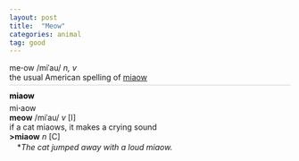 ```yaml
---
layout: post
title:  "Meow"
categories: animal
tag: good
---
```

<DIV style="MARGIN: 0px 0px 5px">me<B>·</B>ow /miˈau/ <I>n, v</I> <BR>the usual American spelling of <A href="{{ site.baseurl }}/miaow"><U>miaow</U></A></DIV>
<DIV style="BORDER-TOP: #c7d4dc 1px solid; PADDING-BOTTOM: 0px; PADDING-TOP: 5px; PADDING-LEFT: 0px; PADDING-RIGHT: 0px"></DIV>
<DIV style="MARGIN: 5px 0px">
<DIV style="WIDTH: 100%">
<DIV style="FLOAT: left; LINE-HEIGHT: normal"></DIV>
<DIV style="WIDTH: 100%; OVERFLOW-X: hidden">
<DIV style="COLOR: #808080; MARGIN: 0px 0px 5px; LINE-HEIGHT: normal"><SPAN style="FONT-SIZE: 10.5pt; COLOR: #000000; LINE-HEIGHT: normal"><B>miaow</B></SPAN> </DIV>
<DIV style="MARGIN: 0px 0px 5px">mi<B>·</B>aow<BR><B>meow</B> /miˈau/ <I>v</I> [I] <BR>if a cat miaows, it makes a crying sound<BR><B>&gt;miaow</B> <I>n</I> [C] <BR>　*<I>The cat jumped away with a loud miaow.</I></DIV>
